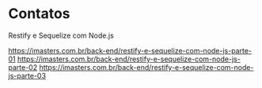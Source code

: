 # Contatos
 Restify e Sequelize com Node.js

https://imasters.com.br/back-end/restify-e-sequelize-com-node-js-parte-01
https://imasters.com.br/back-end/restify-e-sequelize-com-node-js-parte-02
https://imasters.com.br/back-end/restify-e-sequelize-com-node-js-parte-03
